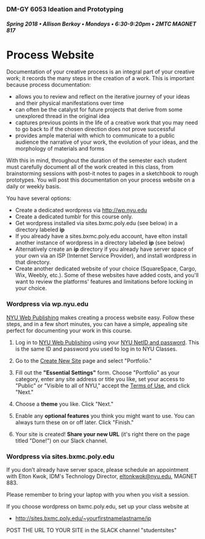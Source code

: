 ### DM-GY 6053 Ideation and Prototyping
##### Spring 2018 • Allison Berkoy • Mondays • 6:30-9:20pm • 2MTC MAGNET 817

# Process Website

Documentation of your creative process is an integral part of your creative work; it records the many steps in the creation of a work. This is important because process documentation:

*   allows you to review and reflect on the iterative journey of your ideas and their physical manifestations over time
*   can often be the catalyst for future projects that derive from some unexplored thread in the original idea
*   captures previous points in the life of a creative work that you may need to go back to if the chosen direction does not prove successful
*   provides ample material with which to communicate to a public audience the narrative of your work, the evolution of your ideas, and the morphology of materials and forms

With this in mind, throughout the duration of the semester each student must carefully document all of the work created in this class, from brainstorming sessions with post-it notes to pages in a sketchbook to rough prototypes. You will post this documentation on your process website on a daily or weekly basis.

You have several options:
* Create a dedicated wordpress via http://wp.nyu.edu
* Create a dedicated tumblr for this course only.
* Get wordpress installed via sites.bxmc.poly.edu (see below) in a directory labeled **ip**
* If you already have a sites.bxmc.poly.edu account, have elton install another instance of wordpress in a directory labeled **ip** (see below)
* Alternatively create an **ip** directory if you already have server space of your own via an ISP (Internet Service Provider), and install wordpress in that directory.
* Create another dedicated website of your choice (SquareSpace, Cargo, Wix, Weebly, etc.). Some of these websites have added costs, and you'll want to review the platforms' features and limitations before locking in your choice.

### Wordpress via wp.nyu.edu
[NYU Web Publishing](https://wp.nyu.edu/wp-login.php) makes creating a process website easy. Follow these steps, and in a few short minutes, you can have a simple, appealing site perfect for documenting your work in this course. 

1. Log in to [NYU Web Publishing](https://wp.nyu.edu/wp-login.php) using your [NYU NetID and password](http://www.nyu.edu/life/information-technology/getting-started/netid-and-password.html). This is the same ID and password you used to log in to NYU Classes.

2. Go to the [Create New Site](https://wp.nyu.edu/create/) page and select "Portfolio."

3. Fill out the **"Essential Settings"** form. Choose "Portfolio" as your category, enter any site address or title you like, set your access to "Public" or "Visible to all of NYU," accept the [Terms of Use](https://wp.nyu.edu/terms-of-use/), and click "Next."

4. Choose a **theme** you like. Click "Next."

5. Enable any **optional features** you think you might want to use. You can always turn these on or off later. Click "Finish."

6. Your site is created! **Share your new URL** (it's right there on the page titled "Done!") on our Slack channel.


### Wordpress via sites.bxmc.poly.edu

If you don’t already have server space, please schedule an appointment with Elton Kwok, IDM's Technology Director, eltonkwok@nyu.edu, MAGNET 883.

Please remember to bring your laptop with you when you visit a session.

If you choose wordpress on bxmc.poly.edu, set up your class website at
  * http://sites.bxmc.poly.edu/~yourfirstnamelastname/ip


POST THE URL TO YOUR SITE in the SLACK channel "studentsites"
